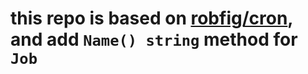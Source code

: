 # this repo is based on [robfig/cron](https://github.com/robfig/cron), and add `Name() string` method for `Job`